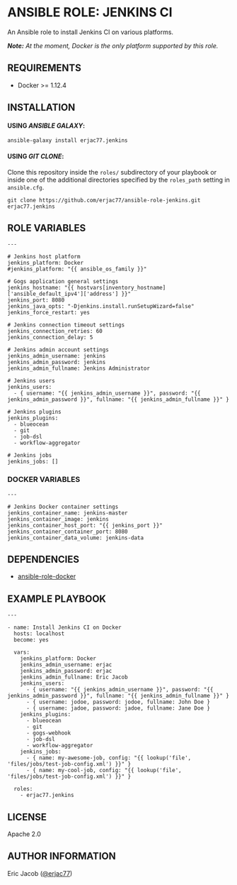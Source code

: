 # ANSIBLE ROLE: JENKINS CI

An Ansible role to install Jenkins CI on various platforms.

_**Note:** At the moment, Docker is the only platform supported by this role._

## REQUIREMENTS

* Docker >= 1.12.4

## INSTALLATION

#### USING _ANSIBLE GALAXY_:

```
ansible-galaxy install erjac77.jenkins
```

#### USING _GIT CLONE_:

Clone this repository inside the `roles/` subdirectory of your playbook or inside one of the additional directories specified by the `roles_path` setting in `ansible.cfg`.

```
git clone https://github.com/erjac77/ansible-role-jenkins.git erjac77.jenkins
```

## ROLE VARIABLES

```
---

# Jenkins host platform
jenkins_platform: Docker
#jenkins_platform: "{{ ansible_os_family }}"

# Gogs application general settings
jenkins_hostname: "{{ hostvars[inventory_hostname]['ansible_default_ipv4']['address'] }}"
jenkins_port: 8080
jenkins_java_opts: "-Djenkins.install.runSetupWizard=false"
jenkins_force_restart: yes

# Jenkins connection timeout settings
jenkins_connection_retries: 60
jenkins_connection_delay: 5

# Jenkins admin account settings
jenkins_admin_username: jenkins
jenkins_admin_password: jenkins
jenkins_admin_fullname: Jenkins Administrator

# Jenkins users
jenkins_users:
  - { username: "{{ jenkins_admin_username }}", password: "{{ jenkins_admin_password }}", fullname: "{{ jenkins_admin_fullname }}" }

# Jenkins plugins
jenkins_plugins:
  - blueocean
  - git
  - job-dsl
  - workflow-aggregator

# Jenkins jobs
jenkins_jobs: []
```

### DOCKER VARIABLES

```
---

# Jenkins Docker container settings
jenkins_container_name: jenkins-master
jenkins_container_image: jenkins
jenkins_container_host_port: "{{ jenkins_port }}"
jenkins_container_container_port: 8080
jenkins_container_data_volume: jenkins-data
```

## DEPENDENCIES

* [ansible-role-docker](https://github.com/erjac77/ansible-role-docker)

## EXAMPLE PLAYBOOK

```
---

- name: Install Jenkins CI on Docker
  hosts: localhost
  become: yes

  vars:
    jenkins_platform: Docker
    jenkins_admin_username: erjac
    jenkins_admin_password: erjac
    jenkins_admin_fullname: Eric Jacob
    jenkins_users:
      - { username: "{{ jenkins_admin_username }}", password: "{{ jenkins_admin_password }}", fullname: "{{ jenkins_admin_fullname }}" }
      - { username: jodoe, password: jodoe, fullname: John Doe }
      - { username: jadoe, password: jadoe, fullname: Jane Doe }
    jenkins_plugins:
      - blueocean
      - git
      - gogs-webhook
      - job-dsl
      - workflow-aggregator
    jenkins_jobs:
      - { name: my-awesome-job, config: "{{ lookup('file', 'files/jobs/test-job-config.xml') }}" }
      - { name: my-cool-job, config: "{{ lookup('file', 'files/jobs/test-job-config.xml') }}" }

  roles:
    - erjac77.jenkins
```

## LICENSE

Apache 2.0

## AUTHOR INFORMATION

Eric Jacob ([@erjac77](https://github.com/erjac77))